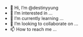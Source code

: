 - 👋 Hi, I’m @destinyyung
- 👀 I’m interested in ...
- 🌱 I’m currently learning ...
- 💞️ I’m looking to collaborate on ...
- 📫 How to reach me ...

<!---
destinyyung/destinyyung is a ✨ special ✨ repository because its `README.md` (this file) appears on your GitHub profile.
You can click the Preview link to take a look at your changes.
--->
